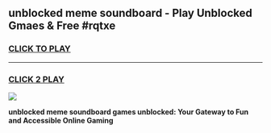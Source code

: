 
## unblocked meme soundboard - Play Unblocked Gmaes & Free #rqtxe
<h3>
<a href="https://news.freeplayer.one?title=unblocked_meme_soundboard&ref=03M">CLICK TO PLAY</a></h3>
<hr>

<h3>
<a href="https://news.freeplayer.one?title=unblocked_meme_soundboard&ref=03M">CLICK 2 PLAY</a>
  
</h3>

<a href="https://news.freeplayer.one?title=unblocked_meme_soundboard&ref=03M"><img src="https://clearcache.store/games.png"></a>


**unblocked meme soundboard games unblocked: Your Gateway to Fun and Accessible Online Gaming**
